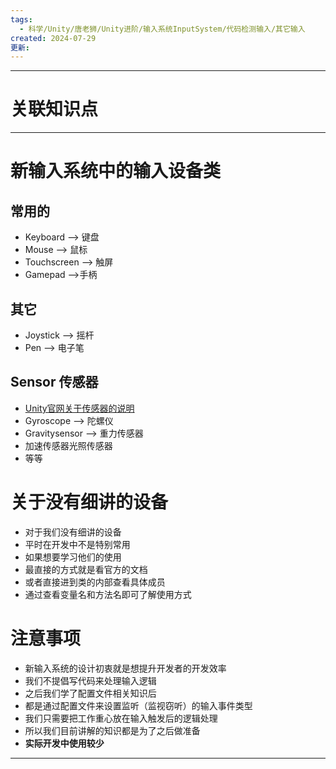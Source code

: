```yaml
---
tags:
  - 科学/Unity/唐老狮/Unity进阶/输入系统InputSystem/代码检测输入/其它输入
created: 2024-07-29
更新:
---
```


---
# 关联知识点



---
# 新输入系统中的输入设备类
## 常用的

- Keyboard ——> 键盘
- Mouse ——> 鼠标
- Touchscreen ——> 触屏
- Gamepad  ——>手柄
## 其它

- Joystick ——> 摇杆
- Pen ——> 电子笔
## Sensor 传感器

- [Unity官网关于传感器的说明](https://docs.unity3d.com/Packages/com.unity.inputsystem@1.2/manual/Sensors.html#accelerometen)
- Gyroscope ——> 陀螺仪
- Gravitysensor ——> 重力传感器
- 加速传感器光照传感器
- 等等
# 关于没有细讲的设备

- 对于我们没有细讲的设备
- 平时在开发中不是特别常用
- 如果想要学习他们的使用
- 最直接的方式就是看官方的文档
- 或者直接进到类的内部查看具体成员
- 通过查看变量名和方法名即可了解使用方式
# 注意事项

- 新输入系统的设计初衷就是想提升开发者的开发效率
- 我们不提倡写代码来处理输入逻辑
- 之后我们学了配置文件相关知识后
- 都是通过配置文件来设置监听（监视窃听）的输入事件类型
- 我们只需要把工作重心放在输入触发后的逻辑处理
- 所以我们目前讲解的知识都是为了之后做准备
- **实际开发中使用较少**

---
